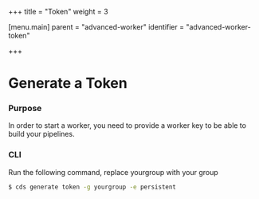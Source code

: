 +++
title = "Token"
weight = 3

[menu.main]
parent = "advanced-worker"
identifier = "advanced-worker-token"

+++


Generate a Token
=====================

### Purpose

In order to start a worker, you need to provide a worker key to be able to build your pipelines.

### CLI

Run the following command, replace yourgroup with your group
```bash
$ cds generate token -g yourgroup -e persistent
```

